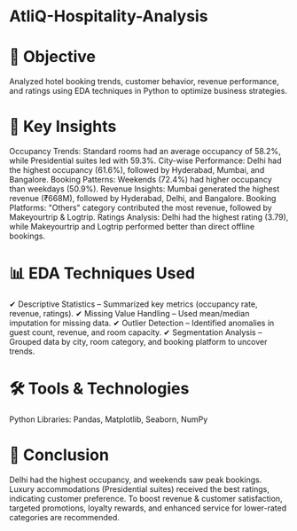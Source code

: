 # AtliQ-Hospitality-Analysis

# 📌 Objective
Analyzed hotel booking trends, customer behavior, revenue performance, and ratings using EDA techniques in Python to optimize business strategies.

# 🔑 Key Insights
Occupancy Trends: Standard rooms had an average occupancy of 58.2%, while Presidential suites led with 59.3%.
City-wise Performance: Delhi had the highest occupancy (61.6%), followed by Hyderabad, Mumbai, and Bangalore.
Booking Patterns: Weekends (72.4%) had higher occupancy than weekdays (50.9%).
Revenue Insights: Mumbai generated the highest revenue (₹668M), followed by Hyderabad, Delhi, and Bangalore.
Booking Platforms: "Others" category contributed the most revenue, followed by Makeyourtrip & Logtrip.
Ratings Analysis: Delhi had the highest rating (3.79), while Makeyourtrip and Logtrip performed better than direct offline bookings.
# 📊 EDA Techniques Used
✔ Descriptive Statistics – Summarized key metrics (occupancy rate, revenue, ratings).
✔ Missing Value Handling – Used mean/median imputation for missing data.
✔ Outlier Detection – Identified anomalies in guest count, revenue, and room capacity.
✔ Segmentation Analysis – Grouped data by city, room category, and booking platform to uncover trends.

# 🛠 Tools & Technologies
Python Libraries: Pandas, Matplotlib, Seaborn, NumPy

# 📌 Conclusion
Delhi had the highest occupancy, and weekends saw peak bookings. Luxury accommodations (Presidential suites) received the best ratings, indicating customer preference. To boost revenue & customer satisfaction, targeted promotions, loyalty rewards, and enhanced service for lower-rated categories are recommended.
